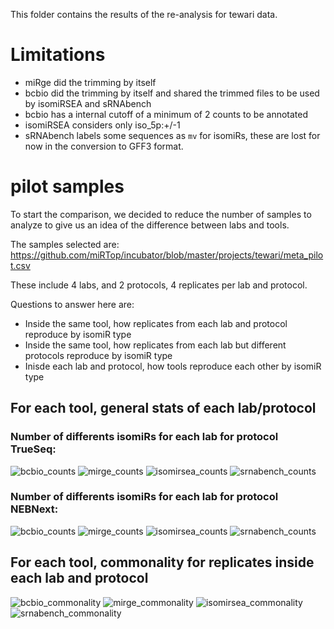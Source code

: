This folder contains the results of the re-analysis for tewari data.

# Limitations

* miRge did the trimming by itself
* bcbio did the trimming by itself and shared the trimmed files to be used by isomiRSEA and sRNAbench
* bcbio has a internal cutoff of a minimum of 2 counts to be annotated
* isomiRSEA considers only iso_5p:+/-1
* sRNAbench labels some sequences as `mv` for isomiRs, these are lost for now in the conversion to GFF3 format.


# pilot samples

To start the comparison, we decided to reduce the number of samples to analyze to give us an idea of the difference between labs and tools.

The samples selected are: https://github.com/miRTop/incubator/blob/master/projects/tewari/meta_pilot.csv

These include 4 labs, and 2 protocols, 4 replicates per lab and protocol.


Questions to answer here are:

* Inside the same tool, how replicates from each lab and protocol reproduce by isomiR type
* Inside the same tool, how replicates from each lab but different protocols reproduce by isomiR type
* Inisde each lab and protocol, how tools reproduce each other by isomiR type

## For each tool, general stats of each lab/protocol


###  Number of differents isomiRs for each lab for protocol TrueSeq:

![bcbio_counts](https://github.com/miRTop/incubator/raw/master/projects/tewari/figures/stats/bcbio_truseq_count.png)
![mirge_counts](https://github.com/miRTop/incubator/raw/master/projects/tewari/figures/stats/miRge_truseq_count.png)
![isomirsea_counts](https://github.com/miRTop/incubator/raw/master/projects/tewari/figures/stats/isomiR-SEA_truseq_count.png)
![srnabench_counts](https://github.com/miRTop/incubator/raw/master/projects/tewari/figures/stats/sRNAbench_truseq_count.png)

### Number of differents isomiRs for each lab for protocol NEBNext:

![bcbio_counts](https://github.com/miRTop/incubator/raw/master/projects/tewari/figures/stats/bcbio_nebnext_count.png)
![mirge_counts](https://github.com/miRTop/incubator/raw/master/projects/tewari/figures/stats/miRge_nebnext_count.png)
![isomirsea_counts](https://github.com/miRTop/incubator/raw/master/projects/tewari/figures/stats/isomiR-SEA_nebnext_count.png)
![srnabench_counts](https://github.com/miRTop/incubator/raw/master/projects/tewari/figures/stats/sRNAbench_nebnext_count.png)

## For each tool, commonality for replicates inside each lab and protocol

![bcbio_commonality](https://github.com/miRTop/incubator/raw/master/projects/tewari/figures/replicates/bcbio.png)
![mirge_commonality](https://github.com/miRTop/incubator/raw/master/projects/tewari/figures/replicates/mirge.png)
![isomirsea_commonality](https://github.com/miRTop/incubator/raw/master/projects/tewari/figures/replicates/isomirsea.png)
![srnabench_commonality](https://github.com/miRTop/incubator/raw/master/projects/tewari/figures/replicates/srnabench.png)

